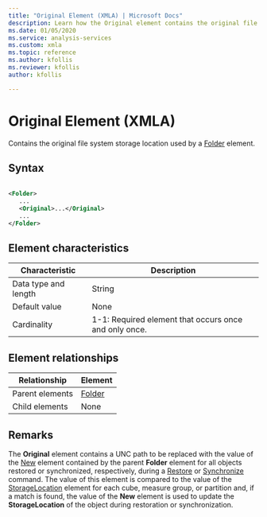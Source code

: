 ```yaml
---
title: "Original Element (XMLA) | Microsoft Docs"
description: Learn how the Original element contains the original file system storage location used by a Folder element.
ms.date: 01/05/2020
ms.service: analysis-services
ms.custom: xmla
ms.topic: reference
ms.author: kfollis
ms.reviewer: kfollis
author: kfollis

---
```

# Original Element (XMLA)

  Contains the original file system storage location used by a [Folder](../xml-elements-properties/folder-element-xmla.md) element.  
  
## Syntax  
  
```xml  
  
<Folder>  
   ...  
   <Original>...</Original>  
   ...  
</Folder>  
```  
  
## Element characteristics  
  
|Characteristic|Description|  
|--------------------|-----------------|  
|Data type and length|String|  
|Default value|None|  
|Cardinality|1-1: Required element that occurs once and only once.|  
  
## Element relationships  
  
|Relationship|Element|  
|------------------|-------------|  
|Parent elements|[Folder](../xml-elements-properties/folder-element-xmla.md)|  
|Child elements|None|  
  
## Remarks  
 The **Original** element contains a UNC path to be replaced with the value of the [New](../xml-elements-properties/new-element-xmla.md) element contained by the parent **Folder** element for all objects restored or synchronized, respectively, during a [Restore](../xml-elements-commands/restore-element-xmla.md) or [Synchronize](../xml-elements-commands/synchronize-element-xmla.md) command. The value of this element is compared to the value of the [StorageLocation](../../assl/properties/storagelocation-element-assl.md) element for each cube, measure group, or partition and, if a match is found, the value of the **New** element is used to update the **StorageLocation** of the object during restoration or synchronization.  
